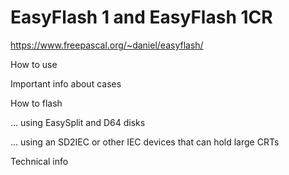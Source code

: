 EasyFlash 1 and EasyFlash 1CR
=============================

https://www.freepascal.org/~daniel/easyflash/

How to use

Important info about cases

How to flash

... using EasySplit and D64 disks

... using an SD2IEC or other IEC devices that can hold large CRTs

Technical info
